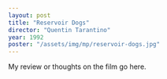 ```yaml
---
layout: post
title: "Reservoir Dogs"
director: "Quentin Tarantino"
year: 1992
poster: "/assets/img/mp/reservoir-dogs.jpg"
---
```


My review or thoughts on the film go here.
